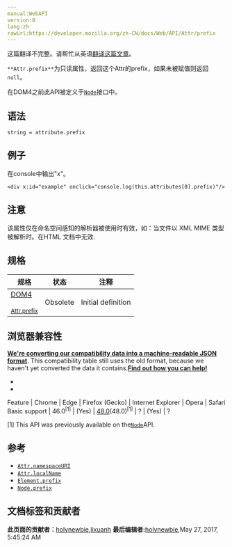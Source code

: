 ```yaml
---
manual:WebAPI
version:0
lang:zh
rawUrl:https://developer.mozilla.org/zh-CN/docs/Web/API/Attr/prefix
---
```




这篇翻译不完整。请帮忙从英语[翻译这篇文章](%22707 "")。






`**Attr.prefix**`为只读属性，返回这个Attr的prefix，如果未被赋值则返回`null`。



在DOM4之前此API被定义于[`Node`](%2954 "Node是一个接口，许多DOM类型从这个接口继承，并允许类似地处理（或测试）这些各种类型。")接口中。



## 语法<a name="语法"></a>

```
string = attribute.prefix

```

## 例子<a name="例子"></a>


在console中输出&quot;x&quot;。


```
<div x:id="example" onclick="console.log(this.attributes[0].prefix)"/>
```

## 注意<a name="注意"></a>


该属性仅在命名空间感知的解析器被使用时有效，如：当文件以 XML MIME 类型被解析时。在HTML 文档中无效.


## 规格<a name="规格"></a>
规格 | 状态 | 注释 
 ---  |  ---  |  ---  | 
[DOM4<br></br><small>Attr.prefix</small>](%22708 "") | Obsolete | Initial definition 


## 浏览器兼容性<a name="浏览器兼容性"></a>


**[We&#39;re converting our compatibility data into a machine-readable JSON format](%3344 "")**. This compatibility table still uses the old format, because we haven&#39;t yet converted the data it contains.**[Find out how you can help!](%3392 "")**


* 
* 
Feature | Chrome | Edge | Firefox (Gecko) | Internet Explorer | Opera | Safari 
Basic support | 46.0<sup>[1]</sup> | (Yes) | [48.0](%4490 "Released on 2016-08-02.")(48.0)<sup>[1]</sup> | ? | (Yes) | ? 





[1] This API was previously available on the[`Node`](%2954 "Node是一个接口，许多DOM类型从这个接口继承，并允许类似地处理（或测试）这些各种类型。")API.


## 参考<a name="参考"></a>

* [`Attr.namespaceURI`](%3698 "Attr.namespaceURI 只读属性返回属性的命名空间URI，如果该元素不在命名空间中，则返回null。")
* [`Attr.localName`](%3699 "Attr.localName为只读属性，返回the local part of the qualified name of an element。")
* [`Element.prefix`](%22709 "Element.prefix 只读属性返回指定元素的命名空间前缀，如果未指定前缀，则返回null。")
* [`Node.prefix`](%15608 "prefix属性会返回当前节点的命名空间前缀,如果没有指定命名空间前缀,则返回null,该属性只读.")



## 文档标签和贡献者
**此页面的贡献者：**[holynewbie](%4923 ""),[lixuanh](%3722 "")
**最后编辑者:**[holynewbie](%4923 ""),<time>May 27, 2017, 5:45:24 AM</time>


